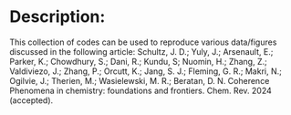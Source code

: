 # Description:
This collection of codes can be used to reproduce various data/figures discussed in the following article:
Schultz, J. D.; Yuly, J.; Arsenault, E.; Parker, K.; Chowdhury, S.; Dani, R.; Kundu, S; Nuomin, H.; Zhang, Z.; Valdiviezo, J.; Zhang, P.; Orcutt, K.; Jang, S. J.; Fleming, G. R.; Makri, N.; Ogilvie, J.; Therien, M.; Wasielewski, M. R.; Beratan, D. N. Coherence Phenomena in chemistry: foundations and frontiers. Chem. Rev. 2024 (accepted).
